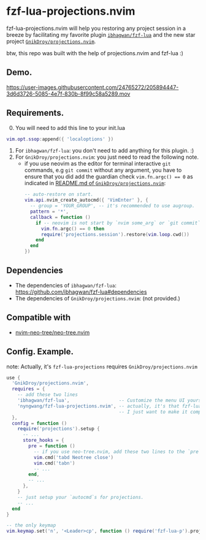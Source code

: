fzf-lua-projections.nvim
==

fzf-lua-projections.nvim will help you restoring any project session in a breeze
by facilitating my favorite plugin [`ibhagwan/fzf-lua`](https://github.com/ibhagwan/fzf-lua/)
and the new star project [`GnikDroy/projections.nvim`]().

btw, this repo was built with the help of projections.nvim and fzf-lua :)

## Demo.

https://user-images.githubusercontent.com/24765272/205894447-3d6d3726-5085-4e7f-830b-8f99c58a5289.mov


## Requirements.

0. You will need to add this line to your init.lua
  ```lua
  vim.opt.ssop:append({ 'localoptions' })
  ```
1. For `ibhagwan/fzf-lua`: you don't need to add anything for this plugin. :)
2. For `GnikDroy/projections.nvim`: you just need to read the following note.
   - if you use neovim as the editor for terminal interactive `git` commands,
     e.g `git commit` without any argument,
     you have to ensure that you did add the guardian check `vim.fn.argc() == 0`
     as indicated in [README.md of `GnikDroy/projections.nvim`](https://github.com/GnikDroy/projections.nvim#recommended-configuration):
      ```lua
      -- auto-restore on start.
      vim.api.nvim_create_autocmd({ 'VimEnter' }, {
        -- group = 'YOUR_GROUP', -- it's recommended to use augroup.
        pattern = '*',
        callback = function ()
          if -- neovim is not start by `nvim some_arg` or `git commit`.
            vim.fn.argc() == 0 then
            require('projections.session').restore(vim.loop.cwd())
          end
        end
      })
      ```

## Dependencies

- The dependencies of `ibhagwan/fzf-lua`: https://github.com/ibhagwan/fzf-lua#dependencies
- The dependencies of `GnikDroy/projections.nvim`: (not provided.)


## Compatible with

- [nvim-neo-tree/neo-tree.nvim](https://github.com/nvim-neo-tree/neo-tree.nvim)


## Config. Example.

note: Actually, it's `fzf-lua-projections` requires `GnikDroy/projections.nvim`


```lua
use {
  'GnikDroy/projections.nvim',
  requires = {
    -- add these two lines
    'ibhagwan/fzf-lua',                  -- Customize the menu UI yourself from fzf-lua's setup.
    'nyngwang/fzf-lua-projections.nvim', -- actually, it's that fzf-lua-projections requires projections,
                                         -- I just want to make it compact :)
  },
  config = function ()
    require('projections').setup {
      -- ...
      store_hooks = {
        pre = function ()
          -- if you use neo-tree.nvim, add these two lines to the `pre` of `store_hooks`.
          vim.cmd('tabd Neotree close')
          vim.cmd('tabn')
          -- ...
        end,
        -- ...
      },
    }
    -- just setup your `autocmd`s for projections.
    -- ...
  end
}

-- the only keymap
vim.keymap.set('n', '<Leader>cp', function () require('fzf-lua-p').projects() end, NOREF_NOERR_TRUNC)
```


